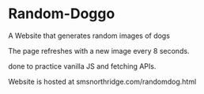 # Random-Doggo
A Website that generates random images of dogs

The page refreshes with a new image every 8 seconds.

done to practice vanilla JS and fetching APIs.

Website is hosted at smsnorthridge.com/randomdog.html
